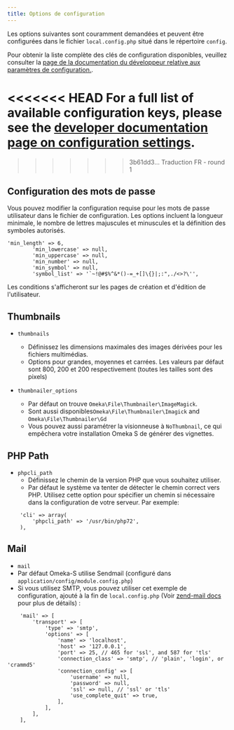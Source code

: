 ```yaml
---
title: Options de configuration
---
```

Les options suivantes sont couramment demandées et peuvent être configurées dans le fichier `local.config.php` situé dans le répertoire `config`.

Pour obtenir la liste complète des clés de configuration disponibles, veuillez consulter la [page de la documentation du développeur relative aux paramètres de configuration.](https://omeka.org/s/docs/developer/reference/configuration/).

<<<<<<< HEAD
For a full list of available configuration keys, please see the [developer documentation page on configuration settings](https://omeka.org/s/docs/developer/configuration/). 
=======
>>>>>>> 3b61dd3... Traduction FR - round 1


## Configuration des mots de passe
Vous pouvez modifier la configuration requise pour les mots de passe utilisateur dans le fichier de configuration. Les options incluent la longueur minimale, le nombre de lettres majuscules et minuscules et la définition des symboles autorisés.


```
'min_length' => 6,
        'min_lowercase' => null,
        'min_uppercase' => null,
        'min_number' => null,
        'min_symbol' => null,
        'symbol_list' => '`~!@#$%^&*()-=_+[]\{}|;:",./<>?\'',
```
Les conditions s'afficheront sur les pages de création et d'édition de l'utilisateur.

## Thumbnails

- `thumbnails`
	- Définissez les dimensions maximales des images dérivées pour les fichiers multimédias.
	- Options pour grandes, moyennes et carrées. Les valeurs par défaut sont 800, 200 et 200 respectivement (toutes les tailles sont des pixels)

- `thumbnailer_options`
	- Par défaut on trouve `Omeka\File\Thumbnailer\ImageMagick`. 
	- Sont aussi disponibles`Omeka\File\Thumbnailer\Imagick` and `Omeka\File\Thumbnailer\Gd`
	- Vous pouvez aussi paramétrer la visionneuse à `NoThumbnail`, ce qui empêchera votre installation Omeka S de générer des vignettes.

## PHP Path

- `phpcli_path`
	- Définissez le chemin de la version PHP que vous souhaitez utiliser.
	- Par défaut le système va tenter de détecter le chemin correct vers PHP. Utilisez cette option pour spécifier un chemin si nécessaire dans la configuration de votre serveur. Par exemple:
```
    'cli' => array(
        'phpcli_path' => '/usr/bin/php72',
    ),
```


## Mail

- `mail` 
- Par défaut Omeka-S utilise Sendmail (configuré dans `application/config/module.config.php`)
- Si vous utilisez SMTP, vous pouvez utiliser cet exemple de configuration, ajouté à la fin de `local.config.php` (Voir [zend-mail docs](https://docs.zendframework.com/zend-mail/transport/smtp-options/) pour plus de détails) :
```
    'mail' => [
        'transport' => [
            'type' => 'smtp',
            'options' => [
                'name' => 'localhost',
                'host' => '127.0.0.1',
                'port' => 25, // 465 for 'ssl', and 587 for 'tls'
                'connection_class' => 'smtp', // 'plain', 'login', or 'crammd5'
                'connection_config' => [
                    'username' => null,
                    'password' => null,
                    'ssl' => null, // 'ssl' or 'tls'
                    'use_complete_quit' => true,
                ],
            ],
        ],
    ],
```

